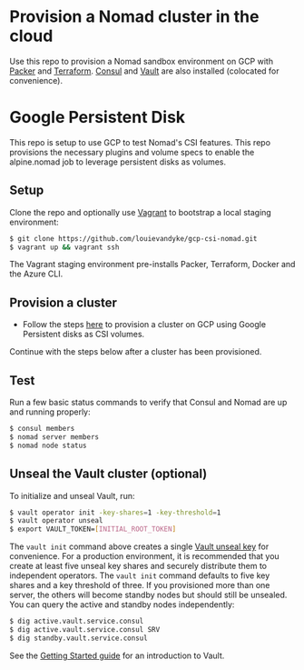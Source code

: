 # Provision a Nomad cluster in the cloud

Use this repo to provision a Nomad sandbox environment on GCP with
[Packer](https://packer.io) and [Terraform](https://terraform.io).
[Consul](https://www.consul.io/intro/index.html) and
[Vault](https://www.vaultproject.io/intro/index.html) are also installed
(colocated for convenience). 

# Google Persistent Disk

This repo is setup to use GCP to test Nomad's CSI features.  This repo provisions the necessary plugins and volume specs to enable the alpine.nomad job to leverage persistent disks as volumes.

## Setup

Clone the repo and optionally use [Vagrant](https://www.vagrantup.com/intro)
to bootstrap a local staging environment:

```bash
$ git clone https://github.com/louievandyke/gcp-csi-nomad.git
$ vagrant up && vagrant ssh
```

The Vagrant staging environment pre-installs Packer, Terraform, Docker and the
Azure CLI.

## Provision a cluster

- Follow the steps [here](gcp/README.md) to provision a cluster on GCP using Google Persistent disks as CSI volumes.

Continue with the steps below after a cluster has been provisioned.

## Test

Run a few basic status commands to verify that Consul and Nomad are up and running
properly:

```bash
$ consul members
$ nomad server members
$ nomad node status
```

## Unseal the Vault cluster (optional)

To initialize and unseal Vault, run:

```bash
$ vault operator init -key-shares=1 -key-threshold=1
$ vault operator unseal
$ export VAULT_TOKEN=[INITIAL_ROOT_TOKEN]
```

The `vault init` command above creates a single
[Vault unseal key](https://www.vaultproject.io/docs/concepts/seal.html) for
convenience. For a production environment, it is recommended that you create at
least five unseal key shares and securely distribute them to independent
operators. The `vault init` command defaults to five key shares and a key
threshold of three. If you provisioned more than one server, the others will
become standby nodes but should still be unsealed. You can query the active
and standby nodes independently:

```bash
$ dig active.vault.service.consul
$ dig active.vault.service.consul SRV
$ dig standby.vault.service.consul
```

See the [Getting Started guide](https://www.vaultproject.io/intro/getting-started/first-secret.html)
for an introduction to Vault.

